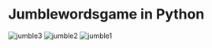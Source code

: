# Jumblewordsgame in Python

![jumble3](https://user-images.githubusercontent.com/62640723/89863800-7a4c8a00-dbc8-11ea-8666-f98d763239cb.jpg)
![jumble2](https://user-images.githubusercontent.com/62640723/89863804-7b7db700-dbc8-11ea-800d-67cf429b33c0.jpg)
![jumble1](https://user-images.githubusercontent.com/62640723/89863806-7c164d80-dbc8-11ea-85f5-46100d664b3a.jpg)

